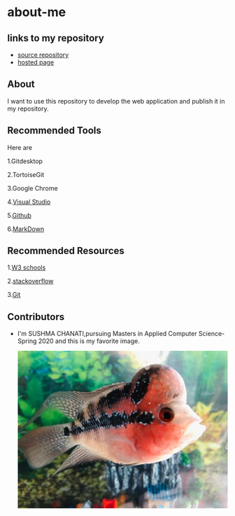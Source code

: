 # about-me

## links to my repository
- [source repository](https://github.com/sushmachanati/about-me)
- [hosted page](https://sushmachanati.github.io/about-me/)

## About

I want to use this repository to develop the web application and publish it in my repository.

##  Recommended Tools

Here are 

1.Gitdesktop

2.TortoiseGit

3.Google Chrome

4.[Visual Studio](https://visualstudio.microsoft.com/)

5.[Github](https://github.com/)

6.[MarkDown](https://www.markdownguide.org/cheat-sheet/)

##  Recommended Resources

1.[W3 schools](https://www.w3schools.com/)

2.[stackoverflow](https://stackoverflow.com/)

3.[Git](https://try.github.io/)

## Contributors

- I'm SUSHMA CHANATI,pursuing Masters in Applied Computer Science-Spring 2020 and this is my favorite image.

  
  ![image](https://github.com/sushmachanati/about-me/blob/master/fav%20(2).JPG)
